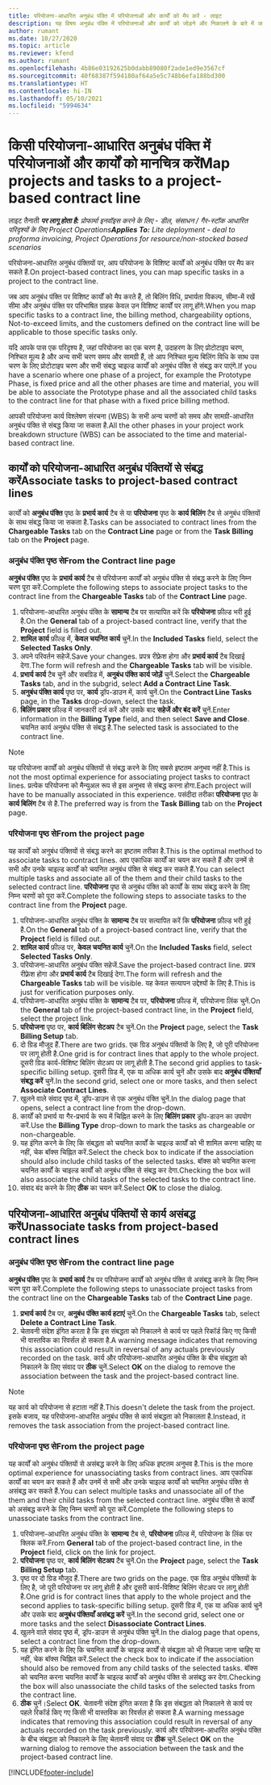 ```yaml
---
title: परियोजना-आधारित अनुबंध पंक्ति में परियोजनाओं और कार्यों को मैप करें - लाइट
description: यह विषय अनुबंध पंक्ति में परियोजनाओं और कार्यों को जोड़ने और निकालने के बारे में जानकारी प्रदान करता है.
author: rumant
ms.date: 10/27/2020
ms.topic: article
ms.reviewer: kfend
ms.author: rumant
ms.openlocfilehash: 4b86e03192625b0dabb89080f2ade1ed9e3567cf
ms.sourcegitcommit: 40f68387f594180af64a5e5c748b6efa188bd300
ms.translationtype: HT
ms.contentlocale: hi-IN
ms.lasthandoff: 05/10/2021
ms.locfileid: "5994634"
---
```

# <a name="map-projects-and-tasks-to-a-project-based-contract-line"></a><span data-ttu-id="bc1a1-103">किसी परियोजना-आधारित अनुबंध पंक्ति में परियोजनाओं और कार्यों को मानचित्र करें</span><span class="sxs-lookup"><span data-stu-id="bc1a1-103">Map projects and tasks to a project-based contract line</span></span> 

<span data-ttu-id="bc1a1-104">लाइट तैनाती _**पर लागू होता है:** प्रोफार्मा इनवॉइस करने के लिए - डील, संसाधन / गैर-स्टॉक आधारित परिदृश्यों के लिए Project Operations_</span><span class="sxs-lookup"><span data-stu-id="bc1a1-104">_**Applies To:** Lite deployment - deal to proforma invoicing, Project Operations for resource/non-stocked based scenarios_</span></span>

<span data-ttu-id="bc1a1-105">परियोजना-आधारित अनुबंध पंक्तियों पर, आप परियोजना के विशिष्ट कार्यों को अनुबंध पंक्ति पर मैप कर सकते हैं.</span><span class="sxs-lookup"><span data-stu-id="bc1a1-105">On project-based contract lines, you can map specific tasks in a project to the contract line.</span></span>

<span data-ttu-id="bc1a1-106">जब आप अनुबंध पंक्ति पर विशिष्ट कार्यों को मैप करते हैं, तो बिलिंग विधि, प्रभार्यता विकल्प, सीमा-में रखें सीमा और अनुबंध पंक्ति पर परिभाषित ग्राहक केवल उन विशिष्ट कार्यों पर लागू होंगे.</span><span class="sxs-lookup"><span data-stu-id="bc1a1-106">When you map specific tasks to a contract line, the billing method, chargeability options, Not-to-exceed limits, and the customers defined on the contract line will be applicable to those specific tasks only.</span></span>

<span data-ttu-id="bc1a1-107">यदि आपके पास एक परिदृश्य है, जहां परियोजना का एक चरण है, उदाहरण के लिए प्रोटोटाइप चरण, निश्चित मूल्य है और अन्य सभी चरण समय और सामग्री हैं, तो आप निश्चित मूल्य बिलिंग विधि के साथ उस चरण के लिए प्रोटोटाइप चरण और सभी संबद्ध चाइल्ड कार्यों को अनुबंध पंक्ति से संबद्ध कर पाएंगे.</span><span class="sxs-lookup"><span data-stu-id="bc1a1-107">If you have a scenario where one phase of a project, for example the Prototype Phase, is fixed price and all the other phases are time and material, you will be able to associate the Prototype phase and all the associated child tasks to the contract line for that phase with a fixed price billing method.</span></span>

<span data-ttu-id="bc1a1-108">आपकी परियोजना कार्य विश्लेषण संरचना (WBS) के सभी अन्य चरणों को समय और सामग्री-आधारित अनुबंध पंक्ति से संबद्ध किया जा सकता है.</span><span class="sxs-lookup"><span data-stu-id="bc1a1-108">All the other phases in your project work breakdown structure (WBS) can be associated to the time and material-based contract line.</span></span>

## <a name="associate-tasks-to-project-based-contract-lines"></a><span data-ttu-id="bc1a1-109">कार्यों को परियोजना-आधारित अनुबंध पंक्तियों से संबद्ध करें</span><span class="sxs-lookup"><span data-stu-id="bc1a1-109">Associate tasks to project-based contract lines</span></span>

<span data-ttu-id="bc1a1-110">कार्यों को **अनुबंध पंक्ति** पृष्ठ के **प्रभार्य कार्य** टैब से या **परियोजना** पृष्ठ के **कार्य बिलिंग** टैब से अनुबंध पंक्तियों के साथ संबद्ध किया जा सकता है.</span><span class="sxs-lookup"><span data-stu-id="bc1a1-110">Tasks can be associated to contract lines from the **Chargeable Tasks** tab on the **Contract Line** page or from the **Task Billing** tab on the **Project** page.</span></span>

### <a name="from-the-contract-line-page"></a><span data-ttu-id="bc1a1-111">अनुबंध पंक्ति पृष्ठ से</span><span class="sxs-lookup"><span data-stu-id="bc1a1-111">From the Contract line page</span></span>

<span data-ttu-id="bc1a1-112">**अनुबंध पंक्ति** पृष्ठ के **प्रभार्य कार्य** टैब से परियोजना कार्यों को अनुबंध पंक्ति से संबद्ध करने के लिए निम्न चरण पूरा करें.</span><span class="sxs-lookup"><span data-stu-id="bc1a1-112">Complete the following steps to associate project tasks to the contract line from the **Chargeable Tasks** tab of the **Contract Line** page.</span></span>

1. <span data-ttu-id="bc1a1-113">परियोजना-आधारित अनुबंध पंक्ति के **सामान्य** टैब पर सत्यापित करें कि **परियोजना** फ़ील्ड भरी हुई है.</span><span class="sxs-lookup"><span data-stu-id="bc1a1-113">On the **General** tab of a project-based contract line, verify that the **Project** field is filled out.</span></span>
2. <span data-ttu-id="bc1a1-114">**शामिल कार्य** फ़ील्ड में, **केवल चयनित कार्य** चुनें.</span><span class="sxs-lookup"><span data-stu-id="bc1a1-114">In the **Included Tasks** field, select the **Selected Tasks Only**.</span></span>
3. <span data-ttu-id="bc1a1-115">अपने परिवर्तन सहेजें.</span><span class="sxs-lookup"><span data-stu-id="bc1a1-115">Save your changes.</span></span> <span data-ttu-id="bc1a1-116">प्रपत्र रीफ़्रेश होगा और **प्रभार्य कार्य** टैब दिखाई देगा.</span><span class="sxs-lookup"><span data-stu-id="bc1a1-116">The form will refresh and the **Chargeable Tasks** tab will be visible.</span></span>
4. <span data-ttu-id="bc1a1-117">**प्रभार्य कार्य** टैब चुनें और सबग्रिड में, **अनुबंध पंक्ति कार्य जोड़ें** चुनें.</span><span class="sxs-lookup"><span data-stu-id="bc1a1-117">Select the **Chargeable Tasks** tab, and in the subgrid, select **Add a Contract Line Task**.</span></span>
5. <span data-ttu-id="bc1a1-118">**अनुबंध पंक्ति कार्य** पृष्ठ पर, **कार्य** ड्रॉप-डाउन में, कार्य चुनें.</span><span class="sxs-lookup"><span data-stu-id="bc1a1-118">On the **Contract Line Tasks** page, in the **Tasks** drop-down, select the task.</span></span> 
6. <span data-ttu-id="bc1a1-119">**बिलिंग प्रकार** फ़ील्ड में जानकारी दर्ज करें और उसके बाद **सहेजें और बंद करें** चुनें.</span><span class="sxs-lookup"><span data-stu-id="bc1a1-119">Enter information in the **Billing Type** field, and then select **Save and Close**.</span></span> <span data-ttu-id="bc1a1-120">चयनित कार्य अनुबंध पंक्ति से संबद्ध है.</span><span class="sxs-lookup"><span data-stu-id="bc1a1-120">The selected task is associated to the contract line.</span></span>

> [!NOTE]
> <span data-ttu-id="bc1a1-121">यह परियोजना कार्यों को अनुबंध पंक्तियों से संबद्ध करने के लिए सबसे इष्टतम अनुभव नहीं है.</span><span class="sxs-lookup"><span data-stu-id="bc1a1-121">This is not the most optimal experience for associating project tasks to contract lines.</span></span> <span data-ttu-id="bc1a1-122">प्रत्येक परियोजना को मैन्युअल रूप से इस अनुभव से संबद्ध करना होगा.</span><span class="sxs-lookup"><span data-stu-id="bc1a1-122">Each project will have to be manually associated in this experience.</span></span> <span data-ttu-id="bc1a1-123">पसंदीदा तरीका **परियोजना** पृष्ठ के **कार्य बिलिंग** टैब से है.</span><span class="sxs-lookup"><span data-stu-id="bc1a1-123">The preferred way is from the **Task Billing** tab on the **Project** page.</span></span>

### <a name="from-the-project-page"></a><span data-ttu-id="bc1a1-124">परियोजना पृष्ठ से</span><span class="sxs-lookup"><span data-stu-id="bc1a1-124">From the project page</span></span>

<span data-ttu-id="bc1a1-125">यह कार्यों को अनुबंध पंक्तियों से संबद्ध करने का इष्टतम तरीका है.</span><span class="sxs-lookup"><span data-stu-id="bc1a1-125">This is the optimal method to associate tasks to contract lines.</span></span> <span data-ttu-id="bc1a1-126">आप एकाधिक कार्यों का चयन कर सकते हैं और उनमें से सभी और उनके चाइल्ड कार्यों को चयनित अनुबंध पंक्ति से संबद्ध कर सकते हैं.</span><span class="sxs-lookup"><span data-stu-id="bc1a1-126">You can select multiple tasks and associate all of the them and their child tasks to the selected contract line.</span></span> <span data-ttu-id="bc1a1-127">**परियोजना** पृष्ठ से अनुबंध पंक्ति को कार्यों के साथ संबद्ध करने के लिए निम्न चरणों को पूरा करें.</span><span class="sxs-lookup"><span data-stu-id="bc1a1-127">Complete the following steps to associate tasks to the contract line from the **Project** page.</span></span>

1. <span data-ttu-id="bc1a1-128">परियोजना-आधारित अनुबंध पंक्ति के **सामान्य** टैब पर सत्यापित करें कि **परियोजना** फ़ील्ड भरी हुई है.</span><span class="sxs-lookup"><span data-stu-id="bc1a1-128">On the **General** tab of a project-based contract line, verify that the **Project** field is filled out.</span></span>
2. <span data-ttu-id="bc1a1-129">**शामिल कार्य** फ़ील्ड पर, **केवल चयनित कार्य** चुनें.</span><span class="sxs-lookup"><span data-stu-id="bc1a1-129">On the **Included Tasks** field, select **Selected Tasks Only**.</span></span>
3. <span data-ttu-id="bc1a1-130">परियोजना-आधारित अनुबंध पंक्ति सहेजें.</span><span class="sxs-lookup"><span data-stu-id="bc1a1-130">Save the project-based contract line.</span></span> <span data-ttu-id="bc1a1-131">प्रपत्र रीफ़्रेश होगा और **प्रभार्य कार्य** टैब दिखाई देगा.</span><span class="sxs-lookup"><span data-stu-id="bc1a1-131">The form will refresh and the **Chargeable Tasks** tab will be visible.</span></span> <span data-ttu-id="bc1a1-132">यह केवल सत्यापन उद्देश्यों के लिए है.</span><span class="sxs-lookup"><span data-stu-id="bc1a1-132">This is just for verification purposes only.</span></span>
4. <span data-ttu-id="bc1a1-133">परियोजना-आधारित अनुबंध पंक्ति के **सामान्य** टैब पर, **परियोजना** फ़ील्ड में, परियोजना लिंक चुनें.</span><span class="sxs-lookup"><span data-stu-id="bc1a1-133">On the **General** tab of the project-based contract line, in the **Project** field, select the project link.</span></span>
5. <span data-ttu-id="bc1a1-134">**परियोजना** पृष्ठ पर, **कार्य बिलिंग सेटअप** टैब चुनें.</span><span class="sxs-lookup"><span data-stu-id="bc1a1-134">On the **Project** page, select the **Task Billing Setup** tab.</span></span>
6. <span data-ttu-id="bc1a1-135">दो ग्रिड मौजूद हैं.</span><span class="sxs-lookup"><span data-stu-id="bc1a1-135">There are two grids.</span></span> <span data-ttu-id="bc1a1-136">एक ग्रिड अनुबंध पंक्तियों के लिए है, जो पूरी परियोजना पर लागू होती है.</span><span class="sxs-lookup"><span data-stu-id="bc1a1-136">One grid is for contract lines that apply to the whole project.</span></span> <span data-ttu-id="bc1a1-137">दूसरी ग्रिड कार्य-विशिष्ट बिलिंग सेटअप पर लागू होती है.</span><span class="sxs-lookup"><span data-stu-id="bc1a1-137">The second grid applies to task-specific billing setup.</span></span> <span data-ttu-id="bc1a1-138">दूसरी ग्रिड में, एक या अधिक कार्य चुनें और उसके बाद **अनुबंध पंक्तियाँ संबद्ध करें** चुनें.</span><span class="sxs-lookup"><span data-stu-id="bc1a1-138">In the second grid, select one or more tasks, and then select **Associate Contract Lines**.</span></span>
7. <span data-ttu-id="bc1a1-139">खुलने वाले संवाद पृष्ठ में, ड्रॉप-डाउन से एक अनुबंध पंक्ति चुनें.</span><span class="sxs-lookup"><span data-stu-id="bc1a1-139">In the dialog page that opens, select a contract line from the drop-down.</span></span>
8. <span data-ttu-id="bc1a1-140">कार्यों को प्रभार्य या गैर-प्रभार्य के रूप में चिह्नित करने के लिए **बिलिंग प्रकार** ड्रॉप-डाउन का उपयोग करें.</span><span class="sxs-lookup"><span data-stu-id="bc1a1-140">Use the **Billing Type** drop-down to mark the tasks as chargeable or non-chargeable.</span></span>
9. <span data-ttu-id="bc1a1-141">यह इंगित करने के लिए कि संबद्धता को चयनित कार्यों के चाइल्ड कार्यों को भी शामिल करना चाहिए या नहीं, चेक बॉक्स चिह्नित करें.</span><span class="sxs-lookup"><span data-stu-id="bc1a1-141">Select the check box to indicate if the association should also include child tasks of the selected tasks.</span></span> <span data-ttu-id="bc1a1-142">बॉक्स को चयनित करना चयनित कार्यों के चाइल्ड कार्यों को अनुबंध पंक्ति से संबद्ध कर देगा.</span><span class="sxs-lookup"><span data-stu-id="bc1a1-142">Checking the box will also associate the child tasks of the selected tasks to the contract line.</span></span>
10. <span data-ttu-id="bc1a1-143">संवाद बंद करने के लिए **ठीक** का चयन करें.</span><span class="sxs-lookup"><span data-stu-id="bc1a1-143">Select **OK** to close the dialog.</span></span>

## <a name="unassociate-tasks-from-project-based-contract-lines"></a><span data-ttu-id="bc1a1-144">परियोजना-आधारित अनुबंध पंक्तियों से कार्य असंबद्ध करें</span><span class="sxs-lookup"><span data-stu-id="bc1a1-144">Unassociate tasks from project-based contract lines</span></span>

### <a name="from-the-contract-line-page"></a><span data-ttu-id="bc1a1-145">अनुबंध पंक्ति पृष्ठ से</span><span class="sxs-lookup"><span data-stu-id="bc1a1-145">From the contract line page</span></span>

<span data-ttu-id="bc1a1-146">**अनुबंध पंक्ति** पृष्ठ के **प्रभार्य कार्य** टैब पर परियोजना कार्यों को अनुबंध पंक्ति से असंबद्ध करने के लिए निम्न चरण पूरा करें.</span><span class="sxs-lookup"><span data-stu-id="bc1a1-146">Complete the following steps to unassociate project tasks from the contract line on the **Chargeable Tasks** tab of the **Contract Line** page.</span></span>

1. <span data-ttu-id="bc1a1-147">**प्रभार्य कार्य** टैब पर, **अनुबंध पंक्ति कार्य हटाएं** चुनें.</span><span class="sxs-lookup"><span data-stu-id="bc1a1-147">On the **Chargeable Tasks** tab, select **Delete a Contract Line Task**.</span></span>
2. <span data-ttu-id="bc1a1-148">चेतावनी संदेश इंगित करता है कि इस संबद्धता को निकालने से कार्य पर पहले रिकॉर्ड किए गए किसी भी वास्तविक का रिवर्सल हो सकता है.</span><span class="sxs-lookup"><span data-stu-id="bc1a1-148">A warning message indicates that removing this association could result in reversal of any actuals previously recorded on the task.</span></span> <span data-ttu-id="bc1a1-149">कार्य और परियोजना-आधारित अनुबंध पंक्ति के बीच संबद्धता को निकालने के लिए संवाद पर **ठीक** चुनें.</span><span class="sxs-lookup"><span data-stu-id="bc1a1-149">Select **OK** on the dialog to remove the association between the task and the project-based contract line.</span></span> 

> [!NOTE]
> <span data-ttu-id="bc1a1-150">यह कार्य को परियोजना से हटाता नहीं है.</span><span class="sxs-lookup"><span data-stu-id="bc1a1-150">This doesn't delete the task from the project.</span></span> <span data-ttu-id="bc1a1-151">इसके बजाय, यह परियोजना-आधारित अनुबंध पंक्ति से कार्य संबद्धता को निकालता है.</span><span class="sxs-lookup"><span data-stu-id="bc1a1-151">Instead, it removes the task association from the project-based contract line.</span></span>

### <a name="from-the-project-page"></a><span data-ttu-id="bc1a1-152">परियोजना पृष्ठ से</span><span class="sxs-lookup"><span data-stu-id="bc1a1-152">From the project page</span></span>

<span data-ttu-id="bc1a1-153">यह कार्यों को अनुबंध पंक्तियों से असंबद्ध करने के लिए अधिक इष्टतम अनुभव है.</span><span class="sxs-lookup"><span data-stu-id="bc1a1-153">This is the more optimal experience for unassociating tasks from contract lines.</span></span> <span data-ttu-id="bc1a1-154">आप एकाधिक कार्यों का चयन कर सकते हैं और उनमें से सभी और उनके चाइल्ड कार्यों को चयनित अनुबंध पंक्ति से असंबद्ध कर सकते हैं.</span><span class="sxs-lookup"><span data-stu-id="bc1a1-154">You can select multiple tasks and unassociate all of the them and their child tasks from the selected contract line.</span></span> <span data-ttu-id="bc1a1-155">अनुबंध पंक्ति से कार्यों को असंबद्ध करने के लिए निम्न चरणों को पूरा करें.</span><span class="sxs-lookup"><span data-stu-id="bc1a1-155">Complete the following steps to unassociate tasks from the contract line.</span></span>

1. <span data-ttu-id="bc1a1-156">परियोजना-आधारित अनुबंध पंक्ति के **सामान्य** टैब से, **परियोजना** फ़ील्ड में, परियोजना के लिंक पर क्लिक करें.</span><span class="sxs-lookup"><span data-stu-id="bc1a1-156">From **General** tab of the project-based contract line, in the **Project** field, click on the link for project.</span></span>
2. <span data-ttu-id="bc1a1-157">**परियोजना** पृष्ठ पर, **कार्य बिलिंग सेटअप** टैब चुनें.</span><span class="sxs-lookup"><span data-stu-id="bc1a1-157">On the **Project** page, select the **Task Billing Setup** tab.</span></span>
3. <span data-ttu-id="bc1a1-158">पृष्ठ पर दो ग्रिड मौजूद हैं.</span><span class="sxs-lookup"><span data-stu-id="bc1a1-158">There are two grids on the page.</span></span> <span data-ttu-id="bc1a1-159">एक ग्रिड अनुबंध पंक्तियों के लिए है, जो पूरी परियोजना पर लागू होती है और दूसरी कार्य-विशिष्ट बिलिंग सेटअप पर लागू होती है.</span><span class="sxs-lookup"><span data-stu-id="bc1a1-159">One grid is for contract lines that apply to the whole project and the second applies to task-specific billing setup.</span></span> <span data-ttu-id="bc1a1-160">दूसरी ग्रिड में, एक या अधिक कार्य चुनें और उसके बाद **अनुबंध पंक्तियाँ असंबद्ध करें** चुनें.</span><span class="sxs-lookup"><span data-stu-id="bc1a1-160">In the second grid, select one or more tasks and the select **Disassociate Contract Lines**.</span></span>
4. <span data-ttu-id="bc1a1-161">खुलने वाले संवाद पृष्ठ में, ड्रॉप-डाउन से अनुबंध पंक्ति चुनें.</span><span class="sxs-lookup"><span data-stu-id="bc1a1-161">In the  dialog page that opens, select a contract line from the drop-down.</span></span>
5. <span data-ttu-id="bc1a1-162">यह इंगित करने के लिए कि चयनित कार्यों के चाइल्ड कार्यों से संबद्धता को भी निकाला जाना चाहिए या नहीं, चेक बॉक्स चिह्नित करें.</span><span class="sxs-lookup"><span data-stu-id="bc1a1-162">Select the check box to indicate if the association should also be removed from any child tasks of the selected tasks.</span></span> <span data-ttu-id="bc1a1-163">बॉक्स को चयनित करना चयनित कार्यों के चाइल्ड कार्यों को अनुबंध पंक्ति से असंबद्ध कर देगा.</span><span class="sxs-lookup"><span data-stu-id="bc1a1-163">Checking the box will also unassociate the child tasks of the selected tasks from the contract line.</span></span>
6. <span data-ttu-id="bc1a1-164">**ठीक** चुनें।</span><span class="sxs-lookup"><span data-stu-id="bc1a1-164">Select **OK**.</span></span> <span data-ttu-id="bc1a1-165">चेतावनी संदेश इंगित करता है कि इस संबद्धता को निकालने से कार्य पर पहले रिकॉर्ड किए गए किसी भी वास्तविक का रिवर्सल हो सकता है.</span><span class="sxs-lookup"><span data-stu-id="bc1a1-165">A warning message indicates that removing this association could result in reversal of any actuals recorded on the task previously.</span></span> <span data-ttu-id="bc1a1-166">कार्य और परियोजना-आधारित अनुबंध पंक्ति के बीच संबद्धता को निकालने के लिए चेतावनी संवाद पर **ठीक** चुनें.</span><span class="sxs-lookup"><span data-stu-id="bc1a1-166">Select **OK** on the warning dialog to remove the association between the task and the project-based contract line.</span></span>


[!INCLUDE[footer-include](../../includes/footer-banner.md)]
